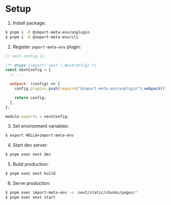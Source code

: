 # Setup

1. Install package:

```sh
$ pnpm i -D @import-meta-env/unplugin
$ pnpm i -D @import-meta-env/cli
```

2. Register `import-meta-env` plugin:

```js
// next.config.js

/** @type {import('next').NextConfig} */
const nextConfig = {
  // ...

  webpack: (config) => {
    config.plugins.push(require("@import-meta-env/unplugin").webpack());

    return config;
  },
};

module.exports = nextConfig;
```

3. Set environment variables:

```sh
$ export HELLO=import-meta-env
```

4. Start dev server:

```sh
$ pnpm exec next dev
```

5. Build production:

```sh
$ pnpm exec next build
```

6. Serve production:

```sh
$ pnpm exec import-meta-env -o .next/static/chunks/pages/*
$ pnpm exec next start
```
